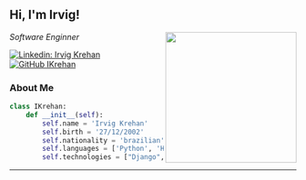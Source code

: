 <h2> Hi, I'm Irvig!</h2>
<img align='right' src="https://media.giphy.com/media/WUlplcMpOCEmTGBtBW/giphy.gif" width="230">
<p><em>Software Enginner</br>
</em></p>

[![Linkedin: Irvig Krehan](https://img.shields.io/badge/-IrvigKrehan-blue?style=flat-square&logo=Linkedin&logoColor=white&link=https://www.linkedin.com/in/irvigkrehan/)](https://www.linkedin.com/in/irvigkrehan/)
[![GitHub IKrehan](https://img.shields.io/github/followers/IKrehan?label=follow&style=social)](https://github.com/IKrehan)

### About Me
```python
class IKrehan:
    def __init__(self):
        self.name = 'Irvig Krehan'
        self.birth = '27/12/2002'
        self.nationality = 'brazilian'
        self.languages = ['Python', 'HTML', 'CSS', 'JavaScript']
        self.technologies = ["Django", "Flask", "Bootstrap"]
```
---
